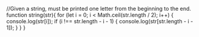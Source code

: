 //Given a string, must be printed one letter from the beginning to the end. 
function string(str){
    for (let i = 0; i < Math.ceil(str.length / 2); i++) {
        console.log(str[i]);
        if (i !== str.length - i - 1) {
            console.log(str[str.length - i - 1]);
        }
    }
}
